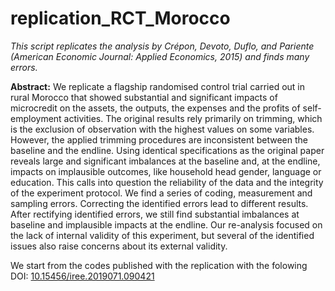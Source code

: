 # replication_RCT_Morocco  

*This script replicates the analysis by Crépon, Devoto, Duflo, and Pariente (American Economic Journal: Applied Economics, 2015) and finds many errors.*   

**Abstract:** We replicate a flagship randomised control trial carried out in rural Morocco that showed substantial and significant impacts of microcredit on the assets, the outputs, the expenses and the profits of self-employment activities. The original results rely primarily on trimming, which is the exclusion of observation with the highest values on some variables. However, the applied trimming procedures are inconsistent between the baseline and the endline. Using identical specifications as the original paper reveals large and significant imbalances at the baseline and, at the endline, impacts on implausible outcomes, like household head gender, language or education. This calls into question the reliability of the data and the integrity of the experiment protocol. We find a series of coding, measurement and sampling errors. Correcting the identified errors lead to different results. After rectifying identified errors, we still find substantial imbalances at baseline and implausible impacts at the endline. Our re-analysis focused on the lack of internal validity of this experiment, but several of the identified issues also raise concerns about its external validity.

We start from the codes published with the replication with the folowing DOI: [10.15456/iree.2019071.090421](http://dx.doi.org/10.15456/iree.2019071.090421)